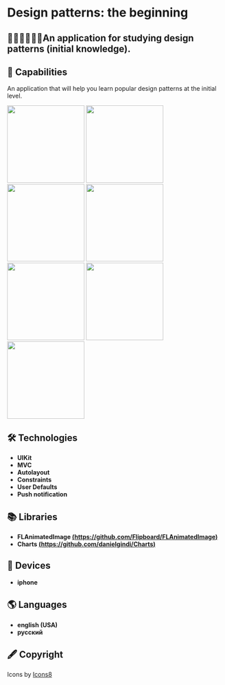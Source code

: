 # Design patterns: the beginning

## 👩🏻‍🎓👨🏾‍🎓An application for studying design patterns (initial knowledge). 

## 🚀 Capabilities
<p> An application that will help you learn popular design patterns at the initial level. </p>

<p>
 <img style="width: 180px;" src="https://github.com/NovikovaOlga/Patterns_AppStore/blob/main/images/screen1.png">
 <img style="width: 180px;" src="https://github.com/NovikovaOlga/Patterns_AppStore/blob/main/images/screen2.png">
 <img style="width: 180px;" src="https://github.com/NovikovaOlga/Patterns_AppStore/blob/main/images/screen3.png">
 <img style="width: 180px;" src="https://github.com/NovikovaOlga/Patterns_AppStore/blob/main/images/screen4.png">
 <img style="width: 180px;" src="https://github.com/NovikovaOlga/Patterns_AppStore/blob/main/images/screen5.png">
 <img style="width: 180px;" src="https://github.com/NovikovaOlga/Patterns_AppStore/blob/main/images/screen6.png">
 <img style="width: 180px;" src="https://github.com/NovikovaOlga/Patterns_AppStore/blob/main/images/screen7.png">
 <p>

## 🛠️ Technologies
 - **UIKit**
 - **MVC** 
 - **Autolayout**
 - **Constraints**
 - **User Defaults**
 - **Push notification**

## 📚 Libraries
 - **FLAnimatedImage [(https://github.com/Flipboard/FLAnimatedImage)](https://github.com/Flipboard/FLAnimatedImage)**
 - **Charts [(https://github.com/danielgindi/Charts)](https://github.com/danielgindi/Charts)**

## 📱 Devices
 - **iphone**

## 🌎 Languages 
 - **english (USA)**
 - **русский** 

## 🖋️ Сopyright
 <td>Icons by <a href="https://icons8.ru">Icons8</a></td> 
